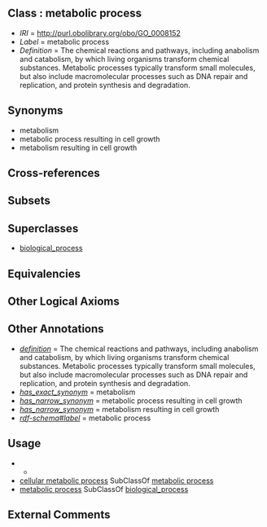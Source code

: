 
## Class : metabolic process

 * *IRI* = http://purl.obolibrary.org/obo/GO_0008152
 * *Label* = metabolic process
 * *Definition* = The chemical reactions and pathways, including anabolism and catabolism, by which living organisms transform chemical substances. Metabolic processes typically transform small molecules, but also include macromolecular processes such as DNA repair and replication, and protein synthesis and degradation.

## Synonyms

 * metabolism
 * metabolic process resulting in cell growth
 * metabolism resulting in cell growth

## Cross-references


## Subsets


## Superclasses

 * [biological_process](../../GO/50/GO_0008150.md)

## Equivalencies


## Other Logical Axioms


## Other Annotations

 * *[definition](../../IAO/15/IAO_0000115.md)* = The chemical reactions and pathways, including anabolism and catabolism, by which living organisms transform chemical substances. Metabolic processes typically transform small molecules, but also include macromolecular processes such as DNA repair and replication, and protein synthesis and degradation.
 * *[has_exact_synonym](../../ym/oboInOwl#hasExactSynonym.md)* = metabolism
 * *[has_narrow_synonym](../../ym/oboInOwl#hasNarrowSynonym.md)* = metabolic process resulting in cell growth
 * *[has_narrow_synonym](../../ym/oboInOwl#hasNarrowSynonym.md)* = metabolism resulting in cell growth
 * *[rdf-schema#label](../../el/rdf-schema#label.md)* = metabolic process

## Usage

 * -
 * [cellular metabolic process](../../GO/37/GO_0044237.md) SubClassOf [metabolic process](../../GO/52/GO_0008152.md)
 * [metabolic process](../../GO/52/GO_0008152.md) SubClassOf [biological_process](../../GO/50/GO_0008150.md)

## External Comments

